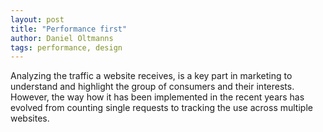 ```yaml
---
layout: post
title: "Performance first"
author: Daniel Oltmanns
tags: performance, design
---
```

Analyzing the traffic a website receives, is a key part in marketing to
understand and highlight the group of consumers and their interests. However,
the way how it has been implemented in the recent years has evolved from
counting single requests to tracking the use across multiple websites.

<!--abstract-->